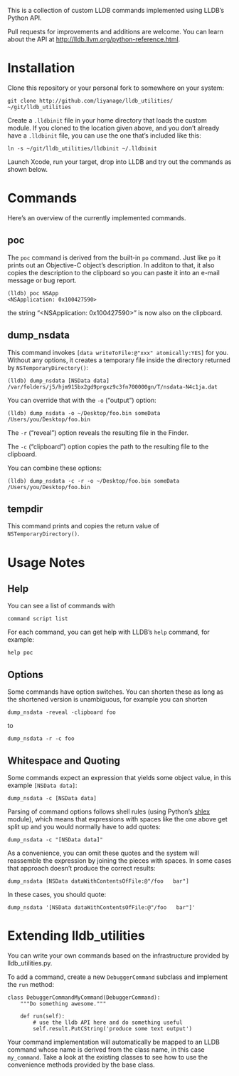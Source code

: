 This is a collection of custom LLDB commands implemented using LLDB’s Python API.

Pull requests for improvements and additions are welcome. You can learn about the API at http://lldb.llvm.org/python-reference.html.


# Installation

Clone this repository or your personal fork to somewhere on your system:

    git clone http://github.com/liyanage/lldb_utilities/ ~/git/lldb_utilities

Create a `.lldbinit` file in your home directory that loads the custom module. If you
cloned to the location given above, and you don’t already have a `.lldbinit` file, you
can use the one that’s included like this:

    ln -s ~/git/lldb_utilities/lldbinit ~/.lldbinit

Launch Xcode, run your target, drop into LLDB and try out the commands as shown below.


# Commands

Here’s an overview of the currently implemented commands.

## poc

The `poc` command is derived from the built-in `po` command. Just like `po` it prints out
an Objective-C object’s description. In additon to that, it also copies the description
to the clipboard so you can paste it into an e-mail message or bug report.

    (lldb) poc NSApp
    <NSApplication: 0x100427590>

the string “&lt;NSApplication: 0x100427590>” is now also on the clipboard.

## dump_nsdata

This command invokes `[data writeToFile:@"xxx" atomically:YES]` for you. Without any options,
it creates a temporary file inside the directory returned by `NSTemporaryDirectory()`:

    (lldb) dump_nsdata [NSData data]
    /var/folders/j5/hjm915bx2gd9prgxz9c3fn700000gn/T/nsdata-N4c1ja.dat

You can override that with the `-o` (“output”) option:

    (lldb) dump_nsdata -o ~/Desktop/foo.bin someData
    /Users/you/Desktop/foo.bin

The `-r` (“reveal”) option reveals the resulting file in the Finder.

The `-c` (“clipboard”) option copies the path to the resulting file to the clipboard.

You can combine these options:

    (lldb) dump_nsdata -c -r -o ~/Desktop/foo.bin someData
    /Users/you/Desktop/foo.bin

## tempdir

This command prints and copies the return value of `NSTemporaryDirectory()`.


# Usage Notes

## Help

You can see a list of commands with

    command script list

For each command, you can get help with LLDB’s `help` command, for example:

    help poc

## Options

Some commands have option switches. You can shorten these as long as the shortened
version is unambiguous, for example you can shorten

    dump_nsdata -reveal -clipboard foo

to

    dump_nsdata -r -c foo

## Whitespace and Quoting

Some commands expect an expression that yields some object value, in this example `[NSData data]`:

    dump_nsdata -c [NSData data]

Parsing of command options follows shell rules (using Python’s [shlex](http://docs.python.org/2/library/shlex.html) module),
which means that expressions with spaces like the one above get split up and you would
normally have to add quotes:

    dump_nsdata -c "[NSData data]"

As a convenience, you can omit these quotes and the system will reassemble the expression
by joining the pieces with spaces. In some cases that approach doesn’t produce the
correct results:

    dump_nsdata [NSData dataWithContentsOfFile:@"/foo   bar"]
    
In these cases, you should quote:

    dump_nsdata '[NSData dataWithContentsOfFile:@"/foo   bar"]'


# Extending lldb_utilities

You can write your own commands based on the infrastructure provided by lldb_utilities.py.

To add a command, create a new `DebuggerCommand` subclass and implement the `run` method:

    class DebuggerCommandMyCommand(DebuggerCommand):
        """Do something awesome."""

        def run(self):
            # use the lldb API here and do something useful
            self.result.PutCString('produce some text output')

Your command implementation will automatically be mapped to an LLDB command whose name
is derived from the class name, in this case `my_command`. Take a look at the existing
classes to see how to use the convenience methods provided by the base class.